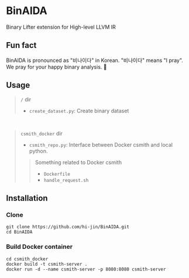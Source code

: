 # BinAIDA
Binary Lifter extension for High-level LLVM IR

## Fun fact
BinAIDA is pronounced as "비나이다" in Korean. "비나이다" means "I pray". We pray for your happy binary analysis. 🙏

## Usage
> `/` dir
> - `create_dataset.py`: Create binary dataset

<br>

> `csmith_docker` dir
> - `csmith_repo.py`: Interface between Docker csmith and local python.
> > Something related to Docker csmith
> > - `Dockerfile`
> > - `handle_request.sh`  
> 

## Installation
### Clone
```shell
git clone https://github.com/hi-jin/BinAIDA.git
cd BinAIDA
```

### Build Docker container
```shell
cd csmith_docker
docker build -t csmith-server .
docker run -d --name csmith-server -p 8080:8080 csmith-server
```
